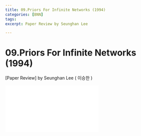 ```yaml
---
title: 09.Priors For Infinite Networks (1994)
categories: [BNN]
tags: 
excerpt: Paper Review by Seunghan Lee

---
```


09.Priors For Infinite Networks (1994)
======================================

[Paper Review] by Seunghan Lee ( 이승한 )

<embed src="/assets/pdf/BNN/review/[review]09.Priors For Infinite Networks (1994).pdf#toolbar=0&navpanes=0&scrollbar=0" type="application/pdf" />